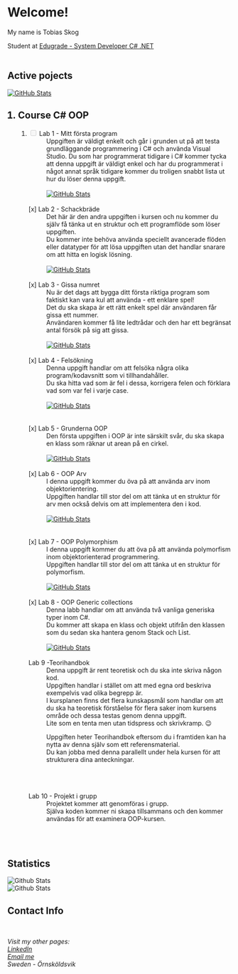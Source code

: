 
<div align="left">
<h1>Welcome!</h1>
<dl>My name is Tobias Skog</dl>
<dt>Student at <a href="https://edugrade.com/yh-utbildning/it/systemutvecklarenet-med-ai-kompetens/">Edugrade - System
    Developer C# .NET</a></dt>
    <br>

<h2>Active pojects</h2>
<a href="https://github.com/TobiasSkog/ValidationUtility">
  <img
    src="https://github-readme-stats.vercel.app/api/pin/?username=TobiasSkog&layout=compact&theme=shadow_red&repo=ValidationUtility"
    alt="GitHub Stats" />
</a>
    <ol id="courses">
  <h2><li style="[ ]"> Course C# OOP</li></h2>
 <ol id="assignments">
        <dl>
    <dt> <li><input disabled="" type="checkbox"> Lab 1 - Mitt första program</li></dt>
    <dd>Uppgiften är väldigt enkelt och går i grunden ut på att testa grundläggande programmering i C# och använda Visual Studio. Du som har programmerat tidigare i C# kommer tycka att denna uppgift är väldigt enkel och har du programmerat i något annat språk tidigare kommer du troligen snabbt lista ut hur du löser denna uppgift.<br>
      <br>
      <a href="https://github.com/TobiasSkog/MyFirstProgram">
        <img
          src="https://github-readme-stats.vercel.app/api/pin/?username=TobiasSkog&layout=compact&theme=shadow_red&repo=MyFirstProgram"
          alt="GitHub Stats" />
      </a>
    </dd>
    <br>
    <dt>[x] Lab 2 - Schackbräde</dt>
    <dd>Det här är den andra uppgiften i kursen och nu kommer du själv få tänka ut en struktur och ett programflöde som löser uppgiften.<br>
      Du kommer inte behöva använda speciellt avancerade flöden eller datatyper för att lösa uppgiften utan det handlar snarare om att hitta en logisk lösning.<br>
      <br>
      <a href="https://github.com/TobiasSkog/ChessBoard">
        <img
          src="https://github-readme-stats.vercel.app/api/pin/?username=TobiasSkog&layout=compact&theme=shadow_red&repo=ChessBoard"
          alt="GitHub Stats" />
      </a>
    </dd>
    <br>
    <dt>[x] Lab 3 - Gissa numret</dt>
    <dd>Nu är det dags att bygga ditt första riktiga program som faktiskt kan vara kul att använda - ett enklare spel!<br>
        Det du ska skapa är ett rätt enkelt spel där användaren får gissa ett nummer. <br>
      Användaren kommer få lite ledtrådar och den har ett begränsat antal försök på sig att gissa.<br>
      <br>
      <a href="https://github.com/TobiasSkog/NumbersGame">
        <img
          src="https://github-readme-stats.vercel.app/api/pin/?username=TobiasSkog&layout=compact&theme=shadow_red&repo=NumbersGame"
          alt="GitHub Stats" />
      </a>
    </dd>
    <br>
    <dt>[x] Lab 4 - Felsökning</dt>
    <dd>Denna uppgift handlar om att felsöka några olika program/kodavsnitt som vi tillhandahåller.<br>
      Du ska hitta vad som är fel i dessa, korrigera felen och förklara vad som var fel i varje case.<br>
      <br>
      <a href="https://github.com/TobiasSkog/Debugging">
        <img
          src="https://github-readme-stats.vercel.app/api/pin/?username=TobiasSkog&layout=compact&theme=shadow_red&repo=Debugging"
          alt="GitHub Stats" />
      </a>
    </dd><br>
    <br>
    <dt>[x] Lab 5 - Grunderna OOP</dt>
    <dd>Den första uppgiften i OOP är inte särskilt svår, du ska skapa en klass som räknar ut arean på en cirkel. <br>
      <br>
      <a href="https://github.com/TobiasSkog/GrunderOOP">
        <img
          src="https://github-readme-stats.vercel.app/api/pin/?username=TobiasSkog&layout=compact&theme=shadow_red&repo=GrunderOOP"
          alt="GitHub Stats" />
      </a>
    </dd>
    <br>
    <dt>[x] Lab 6 - OOP Arv</dt>
    <dd>I denna uppgift kommer du öva på att använda arv inom objektorientering. <br>
    Uppgiften handlar till stor del om att tänka ut en struktur för arv men också delvis om att implementera den i kod.<br>
      <br>
      <a href="[https://github.com/TobiasSkog/ChessBoard](https://github.com/TobiasSkog/OOPArv)">
        <img
          src="https://github-readme-stats.vercel.app/api/pin/?username=TobiasSkog&layout=compact&theme=shadow_red&repo=OOPArv"
          alt="GitHub Stats" />
      </a>
    </dd><br>
    <br>
    <dt>[x] Lab 7 - OOP Polymorphism</dt>
    <dd>I denna uppgift kommer du att öva på att använda polymorfism inom objektorienterad programmering.<br>
    Uppgiften handlar till stor del om att tänka ut en struktur för polymorfism.<br>
      <br>
      <a href="https://github.com/TobiasSkog/OOPPolymorphism">
        <img
          src="https://github-readme-stats.vercel.app/api/pin/?username=TobiasSkog&layout=compact&theme=shadow_red&repo=OOPPolymorphism"
          alt="GitHub Stats" />
      </a>
    </dd>
    <br>
    <dt>[x] Lab 8 - OOP Generic collections</dt>
    <dd>Denna labb handlar om att använda två vanliga generiska typer inom C#. <br>
    Du kommer att skapa en klass och objekt utifrån den klassen som du sedan ska hantera genom Stack och List.<br>
      <br>
      <a href="https://github.com/TobiasSkog/OOPGenericCollections">
        <img
          src="https://github-readme-stats.vercel.app/api/pin/?username=TobiasSkog&layout=compact&theme=shadow_red&repo=OOPGenericCollections"
          alt="GitHub Stats" />
      </a>
    </dd>
    <br>
    <dt>Lab 9 -Teorihandbok</dt>
    <dd>Denna uppgift är rent teoretisk och du ska inte skriva någon kod. <br>
      Uppgiften handlar i stället om att med egna ord beskriva exempelvis vad olika begrepp är. <br>
      I kursplanen finns det flera kunskapsmål som handlar om att du ska ha teoretisk förståelse för flera saker inom kursens område och dessa testas genom denna uppgift. <br>
      Lite som en tenta men utan tidspress och skrivkramp. 😉 <br>

Uppgiften heter Teorihandbok eftersom du i framtiden kan ha nytta av denna själv som ett referensmaterial. <br>
Du kan jobba med denna parallellt under hela kursen för att strukturera dina anteckningar.<br>
      <br>
      <a href=""
          src="https://github-readme-stats.vercel.app/api/pin/?username=TobiasSkog&layout=compact&theme=shadow_red&repo="
          alt="GitHub Stats" />
      </a>      
    </dd>
    <br>
    <dt>Lab 10 - Projekt i grupp</dt>
    <dd> Projektet kommer att genomföras i grupp.<br>
    Själva koden kommer ni skapa tillsammans och den kommer användas för att examinera OOP-kursen.<br>
    <br>
    <a href=""
          src="https://github-readme-stats.vercel.app/api/pin/?username=TobiasSkog&layout=compact&theme=shadow_red&repo="
          alt="GitHub Stats" />
      </a>      
    </dd>
    <br>
    </ol>
    </ol>
    <p>
    <h2>Statistics</h2>
    <img
      src="https://github-readme-stats.vercel.app/api?username=TobiasSkog&layout=compact&show_icons=true&theme=shadow_red"
      alt="Github Stats" />
    <br>
    <img src="https://github-readme-stats.vercel.app/api/top-langs/?username=TobiasSkog&layout=compact&theme=shadow_red"
      alt="Github Stats" />
    </p>
    <h2>Contact Info</h2>
    <br>
  <address>
Visit my other pages:<br>
<a href="https://www.linkedin.com/in/TobiasSkog">LinkedIn</a><br>
<a href="mailto:skoog.tobias@gmail.com">Email me</a><br>
Sweden - Örnsköldsvik
</address>
  </div>
